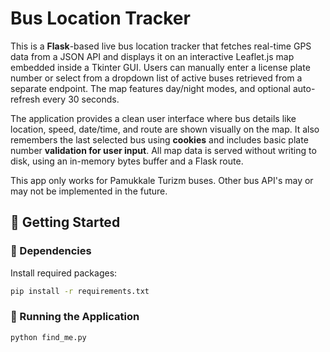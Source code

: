 # Bus Location Tracker

This is a **Flask**-based live bus location tracker that fetches real-time GPS data from a JSON API and displays it on an interactive Leaflet.js map embedded inside a Tkinter GUI. Users can manually enter a license plate number or select from a dropdown list of active buses retrieved from a separate endpoint. The map features day/night modes, and optional auto-refresh every 30 seconds.

The application provides a clean user interface where bus details like location, speed, date/time, and route are shown visually on the map. It also remembers the last selected bus using **cookies** and includes basic plate number **validation for user input**. All map data is served without writing to disk, using an in-memory bytes buffer and a Flask route.

This app only works for Pamukkale Turizm buses. Other bus API's may or may not be implemented in the future.

## 🚀 Getting Started

### 🔧 Dependencies
Install required packages:

```bash
pip install -r requirements.txt
````

### 📖 Running the Application

```bash
python find_me.py

